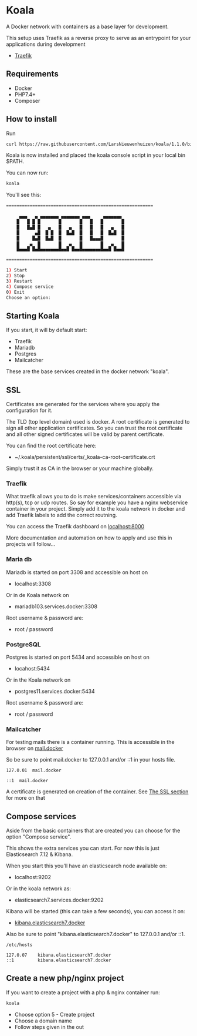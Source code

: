 # Koala

A Docker network with containers as a base layer for development.

This setup uses Traefik as a reverse proxy to serve as an entrypoint for your applications during development

- [Traefik](https://traefik.io/traefik/)

## Requirements
- Docker
- PHP7.4+
- Composer

## How to install
Run
```bash
curl https://raw.githubusercontent.com/LarsNieuwenhuizen/koala/1.1.0/bin/installer.sh | bash
```

Koala is now installed and placed the koala console script in your local bin $PATH.

You can now run:
```bash
koala
```

You'll see this:

```bash
========================================================

     ▄▄▄   ▄ ▄▄▄▄▄▄▄ ▄▄▄▄▄▄▄ ▄▄▄     ▄▄▄▄▄▄▄
    █   █ █ █       █       █   █   █       █
    █   █▄█ █   ▄   █   ▄   █   █   █   ▄   █
    █      ▄█  █ █  █  █▄█  █   █   █  █▄█  █
    █     █▄█  █▄█  █       █   █▄▄▄█       █
    █    ▄  █       █   ▄   █       █   ▄   █
    █▄▄▄█ █▄█▄▄▄▄▄▄▄█▄▄█ █▄▄█▄▄▄▄▄▄▄█▄▄█ █▄▄█

========================================================

1) Start
2) Stop
3) Restart
4) Compose service
0) Exit
Choose an option: 
```

## Starting Koala
If you start, it will by default start:
- Traefik
- Mariadb
- Postgres
- Mailcatcher

These are the base services created in the docker network "koala".

## SSL
Certificates are generated for the services where you apply the configuration for it.

The TLD (top level domain) used is docker.
A root certificate is generated to sign all other application certificates.
So you can trust the root certificate and all other signed certificates will be valid by parent certificate.

You can find the root certificate here:
- ~/.koala/persistent/ssl/certs/_koala-ca-root-certificate.crt

Simply trust it as CA in the browser or your machine globally.

### Traefik
What traefik allows you to do is make services/containers accessible via http(s), tcp or udp routes.
So say for example you have a nginx webservice container in your project.
Simply add it to the koala network in docker and add Traefik labels to add the correct routning.

You can access the Traefik dashboard on [localhost:8000](http://localhost:8000)

More documentation and automation on how to apply and use this in projects will follow...

### Maria db
Mariadb is started on port 3308 and accessible on host on 
- localhost:3308

Or in de Koala network on 

- mariadb103.services.docker:3308

Root username & password are:
- root / password

### PostgreSQL
Postgres is started on port 5434 and accessible on host on
- locahost:5434

Or in the Koala network on

- postgres11.services.docker:5434

Root username & password are:
- root / password

### Mailcatcher
For testing mails there is a container running.
This is accessible in the browser on [mail.docker](https://mail.docker)

So be sure to point mail.docker to 127.0.0.1 and/or ::1 in your hosts file.

`127.0.01  mail.docker`

`::1  mail.docker`

A certificate is generated on creation of the container.
See [The SSL section](#SSL) for more on that

## Compose services

Aside from the basic containers that are created you can choose for the option "Compose service".

This shows the extra services you can start.
For now this is just Elasticsearch 7.12 & Kibana.

When you start this you'll have an elasticsearch node available on:
- localhost:9202

Or in the koala network as:
- elasticsearch7.services.docker:9202

Kibana will be started (this can take a few seconds), you can access it on:
- [kibana.elasticsearch7.docker](https://kibana.elasticsearch7.docker)

Also be sure to point "kibana.elasticsearch7.docker" to 127.0.0.1 and/or ::1.

`/etc/hosts`
```text
127.0.07    kibana.elasticsearch7.docker
::1         kibana.elasticsearch7.docker
```

## Create a new php/nginx project

If you want to create a project with a php & nginx container run:

```bash
koala
```

- Choose option 5 - Create project
- Choose a domain name
- Follow steps given in the out
